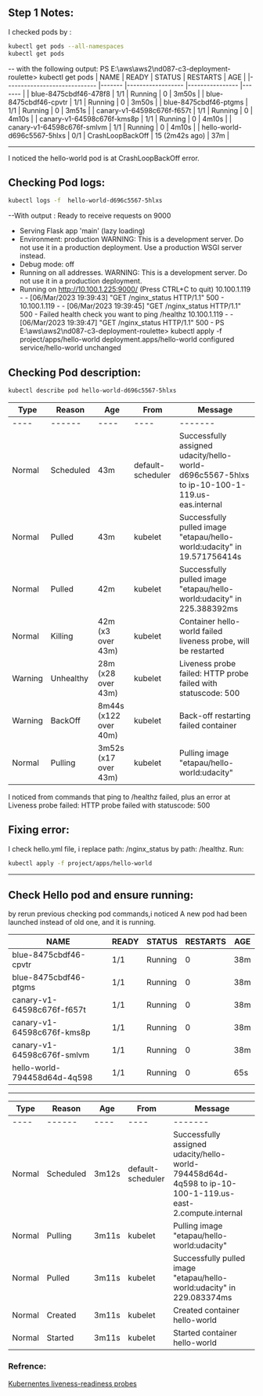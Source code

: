 ## Step 1 Notes:
I checked pods by :
```sh
kubectl get pods --all-namespaces
kubectl get pods
```
-- with the following output:
PS E:\aws\aws2\nd087-c3-deployment-roulette> kubectl get pods
| NAME                        	| READY 	| STATUS           	| RESTARTS       	| AGE   	|
|-----------------------------	|-------	|------------------	|----------------	|-------	|
| blue-8475cbdf46-478f8       	| 1/1   	| Running          	| 0              	| 3m50s 	|
| blue-8475cbdf46-cpvtr       	| 1/1   	| Running          	| 0              	| 3m50s 	|
| blue-8475cbdf46-ptgms       	| 1/1   	| Running          	| 0              	| 3m51s 	|
| canary-v1-64598c676f-f657t  	| 1/1   	| Running          	| 0              	| 4m10s 	|
| canary-v1-64598c676f-kms8p  	| 1/1   	| Running          	| 0              	| 4m10s 	|
| canary-v1-64598c676f-smlvm  	| 1/1   	| Running          	| 0              	| 4m10s 	|
| hello-world-d696c5567-5hlxs 	| 0/1   	| CrashLoopBackOff 	| 15 (2m42s ago) 	| 37m   	|

----------------------------------------------------
I noticed the hello-world pod is at CrashLoopBackOff error.

## Checking Pod logs:
```sh
kubectl logs -f  hello-world-d696c5567-5hlxs
```
--With output :
Ready to receive requests on 9000
 * Serving Flask app 'main' (lazy loading)
 * Environment: production
   WARNING: This is a development server. Do not use it in a production deployment.
   Use a production WSGI server instead.
 * Debug mode: off
 * Running on all addresses.
   WARNING: This is a development server. Do not use it in a production deployment.
 * Running on http://10.100.1.225:9000/ (Press CTRL+C to quit)
10.100.1.119 - - [06/Mar/2023 19:39:43] "GET /nginx_status HTTP/1.1" 500 -
10.100.1.119 - - [06/Mar/2023 19:39:45] "GET /nginx_status HTTP/1.1" 500 -
Failed health check you want to ping /healthz
10.100.1.119 - - [06/Mar/2023 19:39:47] "GET /nginx_status HTTP/1.1" 500 -
PS E:\aws\aws2\nd087-c3-deployment-roulette> kubectl apply -f project/apps/hello-world
deployment.apps/hello-world configured
service/hello-world unchanged

## Checking Pod description:
```sh
kubectl describe pod hello-world-d696c5567-5hlxs
```
| Type    | Reason    | Age                   | From              | Message                                                                                      |
|---------|-----------|-----------------------|-------------------|----------------------------------------------------------------------------------------------|
| ----    | ------    | ----                  | ----              | -------                                                                                      |
| Normal  | Scheduled | 43m                   | default-scheduler | Successfully assigned udacity/hello-world-d696c5567-5hlxs to ip-10-100-1-119.us-eas.internal |
| Normal  | Pulled    | 43m                   | kubelet           | Successfully pulled image "etapau/hello-world:udacity" in 19.571756414s                      |
| Normal  | Pulled    | 42m                   | kubelet           | Successfully pulled image "etapau/hello-world:udacity" in 225.388392ms                       |
| Normal  | Killing   | 42m (x3 over 43m)     | kubelet           | Container hello-world failed liveness probe, will be restarted                               |
| Warning | Unhealthy | 28m (x28 over 43m)    | kubelet           | Liveness probe failed: HTTP probe failed with statuscode: 500                                |
| Warning | BackOff   | 8m44s (x122 over 40m) | kubelet           | Back-off restarting failed container                                                         |
| Normal  | Pulling   | 3m52s (x17 over 43m)  | kubelet           | Pulling image "etapau/hello-world:udacity"                                                   |

I noticed from commands that ping to /healthz failed, plus an error at Liveness probe failed: HTTP probe failed with statuscode: 500 

## Fixing error:
I check hello.yml file, i replace path: /nginx_status by path: /healthz.
Run:
```sh
kubectl apply -f project/apps/hello-world
```
---------------------------------------------------------
## Check Hello pod and ensure running:
by rerun previous checking pod commands,i noticed 
A new pod had been launched instead of old one, and it is running.

| NAME                         | READY | STATUS  | RESTARTS | AGE |
|------------------------------|-------|---------|----------|-----|
| blue-8475cbdf46-cpvtr        | 1/1   | Running | 0        | 38m |
| blue-8475cbdf46-ptgms        | 1/1   | Running | 0        | 38m |
| canary-v1-64598c676f-f657t   | 1/1   | Running | 0        | 38m |
| canary-v1-64598c676f-kms8p   | 1/1   | Running | 0        | 38m |
| canary-v1-64598c676f-smlvm   | 1/1   | Running | 0        | 38m |
| hello-world-794458d64d-4q598 | 1/1   | Running | 0        | 65s |
---------------------------------------------------------------------
| Type   | Reason    | Age   | From              | Message                                                                                                  |
|--------|-----------|-------|-------------------|----------------------------------------------------------------------------------------------------------|
| ----   | ------    | ----  | ----              | -------                                                                                                  |
| Normal | Scheduled | 3m12s | default-scheduler | Successfully assigned udacity/hello-world-794458d64d-4q598 to ip-10-100-1-119.us-east-2.compute.internal |
| Normal | Pulling   | 3m11s | kubelet           | Pulling image "etapau/hello-world:udacity"                                                               |
| Normal | Pulled    | 3m11s | kubelet           | Successfully pulled image "etapau/hello-world:udacity" in 229.083374ms                                   |
| Normal | Created   | 3m11s | kubelet           | Created container hello-world                                                                            |
| Normal | Started   | 3m11s | kubelet           | Started container hello-world                                                                            |

### Refrence:
[Kubernentes liveness-readiness probes](https://kubernetes.io/docs/tasks/configure-pod-container/configure-liveness-readiness-startup-probes/)